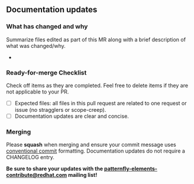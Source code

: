 <!-- This template outlines the documentation updates. -->
<!-- Labels: doc, needs: code review, priority: low -->

<!-- Thank you for submitting a pull request! -->
## Documentation updates

<!-- Give us a high level summary of these updates. -->

### What has changed and why

Summarize files edited as part of this MR along with a brief description of what was changed/why.

- 


### Ready-for-merge Checklist

Check off items as they are completed.  Feel free to delete items if they are not applicable to your PR.

- [ ] Expected files: all files in this pull request are related to one request or issue (no stragglers or scope-creep).
- [ ] Documentation updates are clear and concise.

### Merging

Please **squash** when merging and ensure your commit message uses [conventional commit](https://www.conventionalcommits.org/en/v1.0.0/#summary) formatting.  Documentation updates do not require a CHANGELOG entry.

**Be sure to share your updates with the [patternfly-elements-contribute@redhat.com](mailto:patternfly-elements-contribute@redhat.com) mailing list!**

